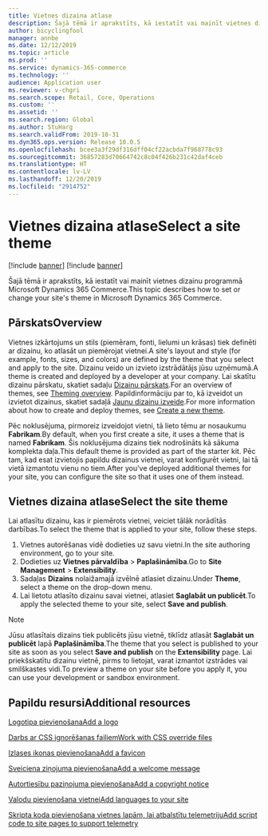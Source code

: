 ```yaml
---
title: Vietnes dizaina atlase
description: Šajā tēmā ir aprakstīts, kā iestatīt vai mainīt vietnes dizainu programmā Microsoft Dynamics 365 Commerce.
author: bicyclingfool
manager: annbe
ms.date: 12/12/2019
ms.topic: article
ms.prod: ''
ms.service: dynamics-365-commerce
ms.technology: ''
audience: Application user
ms.reviewer: v-chgri
ms.search.scope: Retail, Core, Operations
ms.custom: ''
ms.assetid: ''
ms.search.region: Global
ms.author: StuHarg
ms.search.validFrom: 2019-10-31
ms.dyn365.ops.version: Release 10.0.5
ms.openlocfilehash: bcee3a3f29df316dff04cf22acbda7f968778c93
ms.sourcegitcommit: 36857283d70664742c8c04f426b231c42daf4ceb
ms.translationtype: HT
ms.contentlocale: lv-LV
ms.lasthandoff: 12/20/2019
ms.locfileid: "2914752"
---
```

# <a name="select-a-site-theme"></a><span data-ttu-id="09996-103">Vietnes dizaina atlase</span><span class="sxs-lookup"><span data-stu-id="09996-103">Select a site theme</span></span>

[!include [banner](includes/preview-banner.md)]
[!include [banner](includes/banner.md)]

<span data-ttu-id="09996-104">Šajā tēmā ir aprakstīts, kā iestatīt vai mainīt vietnes dizainu programmā Microsoft Dynamics 365 Commerce.</span><span class="sxs-lookup"><span data-stu-id="09996-104">This topic describes how to set or change your site's theme in Microsoft Dynamics 365 Commerce.</span></span>

## <a name="overview"></a><span data-ttu-id="09996-105">Pārskats</span><span class="sxs-lookup"><span data-stu-id="09996-105">Overview</span></span>

<span data-ttu-id="09996-106">Vietnes izkārtojums un stils (piemēram, fonti, lielumi un krāsas) tiek definēti ar dizainu, ko atlasāt un piemērojat vietnei.</span><span class="sxs-lookup"><span data-stu-id="09996-106">A site's layout and style (for example, fonts, sizes, and colors) are defined by the theme that you select and apply to the site.</span></span> <span data-ttu-id="09996-107">Dizainu veido un izvieto izstrādātājs jūsu uzņēmumā.</span><span class="sxs-lookup"><span data-stu-id="09996-107">A theme is created and deployed by a developer at your company.</span></span> <span data-ttu-id="09996-108">Lai skatītu dizainu pārskatu, skatiet sadaļu [Dizainu pārskats](http://).</span><span class="sxs-lookup"><span data-stu-id="09996-108">For an overview of themes, see [Theming overview](http://).</span></span> <span data-ttu-id="09996-109">Papildinformāciju par to, kā izveidot un izvietot dizainus, skatiet sadaļā [Jaunu dizainu izveide](http://).</span><span class="sxs-lookup"><span data-stu-id="09996-109">For more information about how to create and deploy themes, see [Create a new theme](http://).</span></span>

<span data-ttu-id="09996-110">Pēc noklusējuma, pirmoreiz izveidojot vietni, tā lieto tēmu ar nosaukumu **Fabrikam**.</span><span class="sxs-lookup"><span data-stu-id="09996-110">By default, when you first create a site, it uses a theme that is named **Fabrikam**.</span></span> <span data-ttu-id="09996-111">Šis noklusējuma dizains tiek nodrošināts kā sākuma komplekta daļa.</span><span class="sxs-lookup"><span data-stu-id="09996-111">This default theme is provided as part of the starter kit.</span></span> <span data-ttu-id="09996-112">Pēc tam, kad esat izvietojis papildu dizainus vietnei, varat konfigurēt vietni, lai tā vietā izmantotu vienu no tiem.</span><span class="sxs-lookup"><span data-stu-id="09996-112">After you've deployed additional themes for your site, you can configure the site so that it uses one of them instead.</span></span>

## <a name="select-the-site-theme"></a><span data-ttu-id="09996-113">Vietnes dizaina atlase</span><span class="sxs-lookup"><span data-stu-id="09996-113">Select the site theme</span></span>

<span data-ttu-id="09996-114">Lai atlasītu dizainu, kas ir piemērots vietnei, veiciet tālāk norādītās darbības.</span><span class="sxs-lookup"><span data-stu-id="09996-114">To select the theme that is applied to your site, follow these steps.</span></span>

1. <span data-ttu-id="09996-115">Vietnes autorēšanas vidē dodieties uz savu vietni.</span><span class="sxs-lookup"><span data-stu-id="09996-115">In the site authoring environment, go to your site.</span></span>
1. <span data-ttu-id="09996-116">Dodieties uz **Vietnes pārvaldība** \> **Paplašināmība**.</span><span class="sxs-lookup"><span data-stu-id="09996-116">Go to **Site Management** \> **Extensibility**.</span></span>
1. <span data-ttu-id="09996-117">Sadaļas **Dizains** nolaižamajā izvēlnē atlasiet dizainu.</span><span class="sxs-lookup"><span data-stu-id="09996-117">Under **Theme**, select a theme on the drop-down menu.</span></span>
1. <span data-ttu-id="09996-118">Lai lietotu atlasīto dizainu savai vietnei, atlasiet **Saglabāt un publicēt**.</span><span class="sxs-lookup"><span data-stu-id="09996-118">To apply the selected theme to your site, select **Save and publish**.</span></span>

> [!NOTE]
> <span data-ttu-id="09996-119">Jūsu atlasītais dizains tiek publicēts jūsu vietnē, tiklīdz atlasāt **Saglabāt un publicēt** lapā **Paplašināmība**.</span><span class="sxs-lookup"><span data-stu-id="09996-119">The theme that you select is published to your site as soon as you select **Save and publish** on the **Extensibility** page.</span></span> <span data-ttu-id="09996-120">Lai priekšskatītu dizainu vietnē, pirms to lietojat, varat izmantot izstrādes vai smilškastes vidi.</span><span class="sxs-lookup"><span data-stu-id="09996-120">To preview a theme on your site before you apply it, you can use your development or sandbox environment.</span></span>

## <a name="additional-resources"></a><span data-ttu-id="09996-121">Papildu resursi</span><span class="sxs-lookup"><span data-stu-id="09996-121">Additional resources</span></span>

[<span data-ttu-id="09996-122">Logotipa pievienošana</span><span class="sxs-lookup"><span data-stu-id="09996-122">Add a logo</span></span>](add-logo.md)

[<span data-ttu-id="09996-123">Darbs ar CSS ignorēšanas failiem</span><span class="sxs-lookup"><span data-stu-id="09996-123">Work with CSS override files</span></span>](css-override-files.md)

[<span data-ttu-id="09996-124">Izlases ikonas pievienošana</span><span class="sxs-lookup"><span data-stu-id="09996-124">Add a favicon</span></span>](add-favicon.md)

[<span data-ttu-id="09996-125">Sveiciena ziņojuma pievienošana</span><span class="sxs-lookup"><span data-stu-id="09996-125">Add a welcome message</span></span>](add-welcome-message.md)

[<span data-ttu-id="09996-126">Autortiesību paziņojuma pievienošana</span><span class="sxs-lookup"><span data-stu-id="09996-126">Add a copyright notice</span></span>](add-copyright-notice.md)

[<span data-ttu-id="09996-127">Valodu pievienošana vietnei</span><span class="sxs-lookup"><span data-stu-id="09996-127">Add languages to your site</span></span>](add-languages-to-site.md)

[<span data-ttu-id="09996-128">Skripta koda pievienošana vietnes lapām, lai atbalstītu telemetriju</span><span class="sxs-lookup"><span data-stu-id="09996-128">Add script code to site pages to support telemetry</span></span>](add-telemetry.md)
